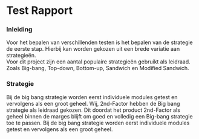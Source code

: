 # Test Rapport

### Inleiding
Voor het bepalen van verschillenden testen is het bepalen van de strategie de eerste stap. Hierbij kan worden gekozen uit een brede variatie aan strategieën.  
Voor dit project zijn een aantal populaire strategieën gebruikt als leidraad. Zoals Big-bang, Top-down, Bottom-up, Sandwich en Modified Sandwich.

### Strategie
Bij de big bang strategie worden eerst individuele modules getest en vervolgens als een groot geheel. 
Wij, 2nd-Factor hebben de Big bang strategie als leidraad gekozen. Dit doordat het product 2nd-Factor als geheel binnen de marges blijft om goed en volledig 
een Big-bang strategie toe te passen. 
Bij de big bang strategie worden eerst individuele modules getest en vervolgens als een groot geheel. 
